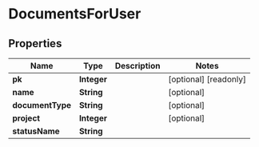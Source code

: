 

# DocumentsForUser


## Properties

Name | Type | Description | Notes
------------ | ------------- | ------------- | -------------
**pk** | **Integer** |  |  [optional] [readonly]
**name** | **String** |  |  [optional]
**documentType** | **String** |  |  [optional]
**project** | **Integer** |  |  [optional]
**statusName** | **String** |  | 



